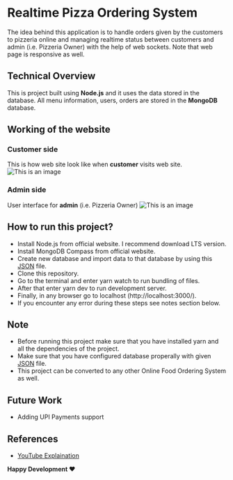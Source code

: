 
# Realtime Pizza Ordering System
The idea behind this application is to handle orders given by the customers 
to pizzeria online and managing realtime status between customers and admin 
(i.e. Pizzeria Owner) with the help of web sockets. 
Note that web page is responsive as well.

## Technical Overview
This is project built using **Node.js** and it uses the data stored in the database.
All menu information, users, orders are stored in the **MongoDB** database.

## Working of the website

### Customer side
This is how web site look like when **customer** visits web site.
![This is an image](/screenshots/customer.gif)

### Admin side
User interface for **admin** (i.e. Pizzeria Owner)
![This is an image](/screenshots/customer.gif)


## How to run this project?
* Install Node.js from official website. I recommend download LTS version.
* Install MongoDB Compass from official website.
* Create new database and import data to that database by using this [JSON](https://drive.google.com/file/d/1rUzOvYlVh_xO4ConfSuhRzt6cn8xUZIf/view) file.
* Clone this repository.
* Go to the terminal and enter yarn watch to run bundling of files.
* After that enter yarn dev to run development server.
* Finally, in any browser go to localhost (http://localhost:3000/).
* If you encounter any error during these steps see notes section below.

## Note
* Before running this project make sure that you have installed yarn and all the dependencies of the project.
* Make sure that you have configured database properally with given [JSON](https://drive.google.com/file/d/1rUzOvYlVh_xO4ConfSuhRzt6cn8xUZIf/view) file.
* This project can be converted to any other Online Food Ordering System as well.

## Future Work
* Adding UPI Payments support

## References
* [YouTube Explaination](https://www.youtube.com/playlist?list=PLXQpH_kZIxTVRmXQN9J0Az76te5mAreLV)

**Happy Development ❤️**
